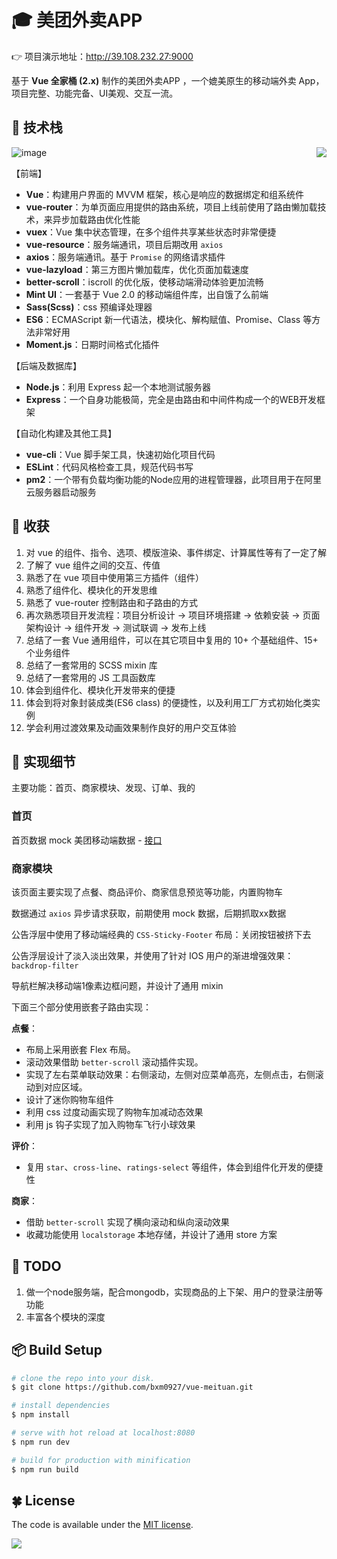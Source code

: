 
# :mortar_board: 美团外卖APP

👉 项目演示地址：http://39.108.232.27:9000

基于 **Vue 全家桶 (2.x)** 制作的美团外卖APP ，一个媲美原生的移动端外卖 App，项目完整、功能完备、UI美观、交互一流。

## :book: 技术栈

<img align="right" src="http://oph264zoo.bkt.clouddn.com/17-9-13/13471940.jpg"/>

![image](https://user-gold-cdn.xitu.io/2017/9/13/6ccb1d272720d60b85795edb8a506ce4)

【前端】

- **Vue**：构建用户界面的 MVVM 框架，核心是响应的数据绑定和组系统件
- **vue-router**：为单页面应用提供的路由系统，项目上线前使用了路由懒加载技术，来异步加载路由优化性能
- **vuex**：Vue 集中状态管理，在多个组件共享某些状态时非常便捷
- **vue-resource**：服务端通讯，项目后期改用 `axios`
- **axios**：服务端通讯。基于 `Promise` 的网络请求插件
- **vue-lazyload**：第三方图片懒加载库，优化页面加载速度
- **better-scroll**：iscroll 的优化版，使移动端滑动体验更加流畅
- **Mint UI**：一套基于 Vue 2.0 的移动端组件库，出自饿了么前端
- **Sass(Scss)**：css 预编译处理器
- **ES6**：ECMAScript 新一代语法，模块化、解构赋值、Promise、Class 等方法非常好用
- **Moment.js**：日期时间格式化插件

【后端及数据库】

- **Node.js**：利用 Express 起一个本地测试服务器
- **Express**：一个自身功能极简，完全是由路由和中间件构成一个的WEB开发框架

【自动化构建及其他工具】

- **vue-cli**：Vue 脚手架工具，快速初始化项目代码
- **ESLint**：代码风格检查工具，规范代码书写
- **pm2**：一个带有负载均衡功能的Node应用的进程管理器，此项目用于在阿里云服务器启动服务

## :closed_book: 收获

1. 对 vue 的组件、指令、选项、模版渲染、事件绑定、计算属性等有了一定了解
2. 了解了 vue 组件之间的交互、传值
3. 熟悉了在 vue 项目中使用第三方插件（组件）
4. 熟悉了组件化、模块化的开发思维
5. 熟悉了 vue-router 控制路由和子路由的方式
6. 再次熟悉项目开发流程：项目分析设计 -> 项目环境搭建 -> 依赖安装 -> 页面架构设计 -> 组件开发 -> 测试联调 -> 发布上线
1. 总结了一套 Vue 通用组件，可以在其它项目中复用的 10+ 个基础组件、15+ 个业务组件
2. 总结了一套常用的 SCSS mixin 库
3. 总结了一套常用的 JS 工具函数库
4. 体会到组件化、模块化开发带来的便捷
5. 体会到将对象封装成类(ES6 class) 的便捷性，以及利用工厂方式初始化类实例
6. 学会利用过渡效果及动画效果制作良好的用户交互体验


## :pencil: 实现细节

主要功能：首页、商家模块、发现、订单、我的

### 首页

首页数据 mock 美团移动端数据 - [接口](http://i.waimai.meituan.com)

### 商家模块

该页面主要实现了点餐、商品评价、商家信息预览等功能，内置购物车

数据通过 `axios` 异步请求获取，前期使用 mock 数据，后期抓取xx数据

公告浮层中使用了移动端经典的 `CSS-Sticky-Footer` 布局：关闭按钮被挤下去

公告浮层设计了淡入淡出效果，并使用了针对 IOS 用户的渐进增强效果： `backdrop-filter`

导航栏解决移动端1像素边框问题，并设计了通用 mixin

下面三个部分使用嵌套子路由实现：

**点餐**：

- 布局上采用嵌套 Flex 布局。
- 滚动效果借助 `better-scroll` 滚动插件实现。
- 实现了左右菜单联动效果：右侧滚动，左侧对应菜单高亮，左侧点击，右侧滚动到对应区域。
- 设计了迷你购物车组件
- 利用 css 过度动画实现了购物车加减动态效果
- 利用 js 钩子实现了加入购物车飞行小球效果

**评价**：

- 复用 `star`、`cross-line`、`ratings-select` 等组件，体会到组件化开发的便捷性

**商家**：

- 借助 `better-scroll` 实现了横向滚动和纵向滚动效果
- 收藏功能使用 `localstorage` 本地存储，并设计了通用 store 方案


## :pushpin: TODO

1. 做一个node服务端，配合mongodb，实现商品的上下架、用户的登录注册等功能
2. 丰富各个模块的深度

## :package: Build Setup

``` bash
# clone the repo into your disk.
$ git clone https://github.com/bxm0927/vue-meituan.git

# install dependencies
$ npm install

# serve with hot reload at localhost:8080
$ npm run dev

# build for production with minification
$ npm run build
```


## :four_leaf_clover: License

The code is available under the [MIT license](https://opensource.org/licenses/MIT).

![](http://oph264zoo.bkt.clouddn.com/17-8-11/10545126.jpg)
